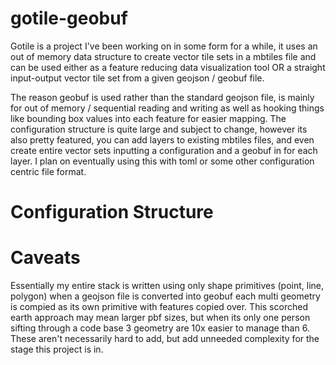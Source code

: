 # gotile-geobuf

Gotile is a project I've been working on in some form for a while, it uses an out of memory data structure to create vector tile sets in a mbtiles file and can be used either as a feature reducing data visualization tool OR a straight input-output vector tile set from a given geojson / geobuf file. 

The reason geobuf is used rather than the standard geojson file, is mainly for out of memory / sequential reading and writing as well as hooking things like bounding box values into each feature for easier mapping. The configuration structure is quite large and subject to change, however its also pretty featured, you can add layers to existing mbtiles files, and even create entire vector sets inputting a configuration and a geobuf in for each layer. I plan on eventually using this with toml or some other configuration centric file format. 

# Configuration Structure 



# Caveats 

Essentially my entire stack is written using only shape primitives (point, line, polygon) when a geojson file is converted into geobuf each multi geometry is compied as its own primitive with features copied over. This scorched earth approach may mean larger pbf sizes, but when its only one person sifting through a code base 3 geometry are 10x easier to manage than 6. These aren't necessarily hard to add, but add unneeded complexity for the stage this project is in. 

